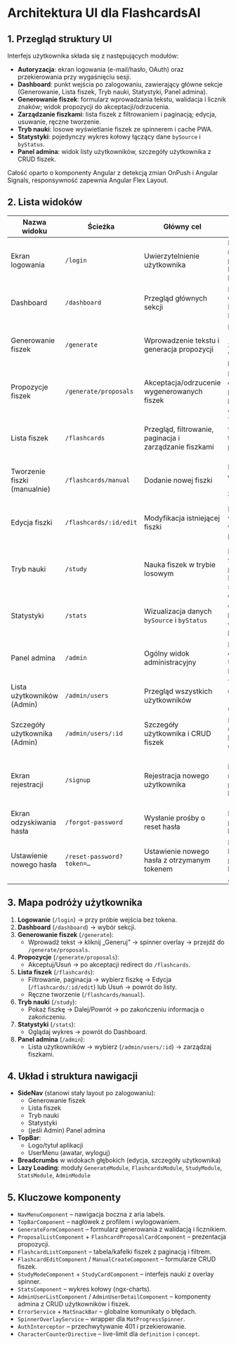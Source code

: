 # Architektura UI dla FlashcardsAI

## 1. Przegląd struktury UI

Interfejs użytkownika składa się z następujących modułów:
- **Autoryzacja**: ekran logowania (e-mail/hasło, OAuth) oraz przekierowania przy wygaśnięciu sesji.
- **Dashboard**: punkt wejścia po zalogowaniu, zawierający główne sekcje (Generowanie, Lista fiszek, Tryb nauki, Statystyki, Panel admina).
- **Generowanie fiszek**: formularz wprowadzania tekstu, walidacja i licznik znaków; widok propozycji do akceptacji/odrzucenia.
- **Zarządzanie fiszkami**: lista fiszek z filtrowaniem i paginacją; edycja, usuwanie, ręczne tworzenie.
- **Tryb nauki**: losowe wyświetlanie fiszek ze spinnerem i cache PWA.
- **Statystyki**: pojedynczy wykres kołowy łączący dane `bySource` i `byStatus`.
- **Panel admina**: widok listy użytkowników, szczegóły użytkownika z CRUD fiszek.

Całość oparto o komponenty Angular z detekcją zmian OnPush i Angular Signals, responsywność zapewnia Angular Flex Layout.

## 2. Lista widoków

| Nazwa widoku                   | Ścieżka                       | Główny cel                                              | Kluczowe informacje                                           | Kluczowe komponenty                                                               | UX, dostępność, bezpieczeństwo                                                                                      |
|--------------------------------|-------------------------------|---------------------------------------------------------|---------------------------------------------------------------|-----------------------------------------------------------------------------------|---------------------------------------------------------------------------------------------------------------------|
| Ekran logowania                | `/login`                      | Uwierzytelnienie użytkownika                            | Formularz e-mail/hasło, przyciski OAuth, komunikaty błędów    | `LoginFormComponent`, `OAuthButtonsComponent`, `MatSnackBar`                      | Focus na pierwszym polu, aria-label, obsługa 401 z przekierowaniem                                                  |
| Dashboard                      | `/dashboard`                  | Przegląd głównych sekcji                                | Kafelki/linki do Generowania, Listy fiszek, Nauki, Statystyk  | `NavMenuComponent`, `DashboardCardsComponent`                                     | Kontrast kolorów, keyboard navigation, role=navigation                                                              |
| Generowanie fiszek             | `/generate`                   | Wprowadzenie tekstu i generacja propozycji              | Pole tekstowe (10 000 znaków), licznik, walidacja postępu     | `GenerateFormComponent`, `CharacterCounterDirective`, `MatProgressSpinnerOverlay` | Debounce 500 ms, aria-live dla walidacji, spinner overlay                                                           |
| Propozycje fiszek              | `/generate/proposals`         | Akceptacja/odrzucenie wygenerowanych fiszek             | Lista kart z definicją i pojęciem, przyciski Akceptuj/Usuń    | `ProposalListComponent`, `FlashcardProposalCardComponent`, `MatButton`            | Accessible buttons, confirm dialog przy usuwaniu, aria-pressable                                                    |
| Lista fiszek                   | `/flashcards`                 | Przegląd, filtrowanie, paginacja i zarządzanie fiszkami | Tabela/kafelki fiszek, filtr tekstowy, paginacja (20/50/100)  | `FlashcardListComponent`, `FilterInputComponent`, `MatPaginator`, `MatTable`      | Debounce filtra, ARIA pagination, informacja gdy brak wyników                                                       |
| Tworzenie fiszki (manualnie)   | `/flashcards/manual`          | Dodanie nowej fiszki                                    | Formularz definicja/pojęcie (500/100 znaków), licznik         | `ManualCreateComponent`, `CharacterCounterDirective`, `MatSnackBar`               | Live-walidacja, focus management, walidacja długości pól                                                            |
| Edycja fiszki                  | `/flashcards/:id/edit`        | Modyfikacja istniejącej fiszki                          | Formularz z wstępnymi wartościami, przycisk Zapisz            | `FlashcardEditComponent`, `ReactiveFormsModule`, `MatSnackBar`                    | Zabezpieczenie RLS, ukryte pola niewłaściwych operacji, aria-describedby dla błędów                                 |
| Tryb nauki                     | `/study`                      | Nauka fiszek w trybie losowym                           | Pojedyncze flashcard, przyciski Dalej/Powrót, spinner overlay | `StudyModeComponent`, `StudyCardComponent`, `MatProgressSpinnerOverlay`           | Cache PWA (stale-cache-then-network), keyboard shortcuts (np. strzałki), aria-live dla kolejnej fiszki              |
| Statystyki                     | `/stats`                      | Wizualizacja danych `bySource` i `byStatus`             | Wykres kołowy w `MatCard`, legenda, wartości liczbowe         | `StatsComponent`, `NgxChartsPieComponent`, `MatCard`                              | aria-label dla wykresu, text alternative, responsive chart                                                          |
| Panel admina                   | `/admin`                      | Ogólny widok administracyjny                            | Menu Admina z opcjami Użytkownicy, Fiszki                     | `AdminNavComponent`, `AdminDashboardComponent`                                    | Autoryzacja (tylko dla ról Admin), ukrycie przycisków bez uprawnień                                                 |
| Lista użytkowników (Admin)     | `/admin/users`                | Przegląd wszystkich użytkowników                        | Tabela użytkowników (email, data utworzenia)                  | `AdminUserListComponent`, `MatTable`, `MatPaginator`                              | RLS/Supabase Auth, filtrowanie, paginacja                                                                           |
| Szczegóły użytkownika (Admin)  | `/admin/users/:id`            | Szczegóły użytkownika i CRUD fiszek                     | Profil użytkownika, lista fiszek z CRUD                       | `AdminUserDetailComponent`, `FlashcardListComponent`, `MatAccordion`              | Zapobieganie XSS, potwierdzenie przed kasowaniem, role-based UI                                                     |
| Ekran rejestracji              | `/signup`                     | Rejestracja nowego użytkownika                          | Formularz: e-mail, hasło, potwierdzenie hasła                 | `SignupFormComponent`, `MatFormField`, `MatButton`, `MatSnackBar`                 | Walidacja formatów (email), długości haseł, aria-label, focus management, informacja o wysłanym mailu               |
| Ekran odzyskiwania hasła       | `/forgot-password`            | Wysłanie prośby o reset hasła                           | Pole e-mail, przycisk „Wyślij link”                           | `ForgotPasswordComponent`, `MatFormField`, `MatButton`, `MatSnackBar`             | Walidacja e-mail, aria-describedby, informacja o wysłaniu linku                                                     |
| Ustawienie nowego hasła        | `/reset-password?token=…`     | Ustawienie nowego hasła z otrzymanym tokenem            | Pola: nowe hasło, potwierdzenie hasła, przycisk „Zapisz”      | `ResetPasswordComponent`, `MatFormField`, `MatButton`, `MatSnackBar`              | Walidacja zgodności haseł, długości, obsługa błędnego/nieaktualnego tokena, aria-live dla komunikatów               |
## 3. Mapa podróży użytkownika

1. **Logowanie** (`/login`) → przy próbie wejścia bez tokena.
2. **Dashboard** (`/dashboard`) → wybór sekcji.
3. **Generowanie fiszek** (`/generate`):
   - Wprowadź tekst → kliknij „Generuj” → spinner overlay → przejdź do `/generate/proposals`.
4. **Propozycje** (`/generate/proposals`):
   - Akceptuj/Usuń → po akceptacji redirect do `/flashcards`.
5. **Lista fiszek** (`/flashcards`):
   - Filtrowanie, paginacja → wybierz fiszkę → Edycja (`/flashcards/:id/edit`) lub Usuń → powrót do listy.
   - Ręczne tworzenie (`/flashcards/manual`).
6. **Tryb nauki** (`/study`):
   - Pokaż fiszkę → Dalej/Powrót → po zakończeniu informacja o zakończeniu.
7. **Statystyki** (`/stats`):
   - Oglądaj wykres → powrót do Dashboard.
8. **Panel admina** (`/admin`):
   - Lista użytkowników → wybierz (`/admin/users/:id`) → zarządzaj fiszkami.

## 4. Układ i struktura nawigacji

- **SideNav** (stanowi stały layout po zalogowaniu):
  - Generowanie fiszek
  - Lista fiszek
  - Tryb nauki
  - Statystyki
  - (jeśli Admin) Panel admina
- **TopBar**:
  - Logo/tytuł aplikacji
  - UserMenu (awatar, wyloguj)
- **Breadcrumbs** w widokach głębokich (edycja, szczegóły użytkownika)
- **Lazy Loading**: moduły `GenerateModule`, `FlashcardsModule`, `StudyModule`, `StatsModule`, `AdminModule`

## 5. Kluczowe komponenty

- `NavMenuComponent` – nawigacja boczna z aria labels.
- `TopBarComponent` – nagłówek z profilem i wylogowaniem.
- `GenerateFormComponent` – formularz generowania z walidacją i licznikiem.
- `ProposalListComponent` + `FlashcardProposalCardComponent` – prezentacja propozycji.
- `FlashcardListComponent` – tabela/kafelki fiszek z paginacją i filtrem.
- `FlashcardEditComponent` / `ManualCreateComponent` – formularze CRUD fiszek.
- `StudyModeComponent` + `StudyCardComponent` – interfejs nauki z overlay spinner.
- `StatsComponent` – wykres kołowy (ngx-charts).
- `AdminUserListComponent` / `AdminUserDetailComponent` – komponenty admina z CRUD użytkowników i fiszek.
- `ErrorService` + `MatSnackBar` – globalne komunikaty o błędach.
- `SpinnerOverlayService` – wrapper dla `MatProgressSpinner`.
- `AuthInterceptor` – przechwytywanie 401 i przekierowanie.
- `CharacterCounterDirective` – live-limit dla `definition` i `concept`.
